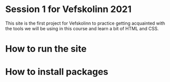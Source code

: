 # Session 1 for Vefskolinn 2021
This site is the first project for Vefskolinn to practice getting acquainted with the tools we will be using in this course and learn a bit of HTML and CSS. 

# How to run the site

# How to install packages


